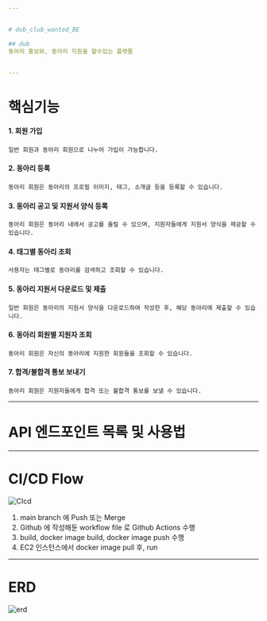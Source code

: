 ```yaml
---


# dub_club_wanted_BE

## dub
동아리 홍보와, 동아리 지원을 할수있는 플랫폼


---
```


# 핵심기능


#### 1. 회원 가입

```일반 회원과 동아리 회원으로 나누어 가입이 가능합니다.```

#### 2. 동아리 등록

```동아리 회원은 동아리의 프로필 이미지, 태그, 소개글 등을 등록할 수 있습니다.```

#### 3. 동아리 공고 및 지원서 양식 등록

```동아리 회원은 동아리 내에서 공고를 올릴 수 있으며, 지원자들에게 지원서 양식을 제공할 수 있습니다.```

#### 4. 태그별 동아리 조회

```사용자는 태그별로 동아리를 검색하고 조회할 수 있습니다.```

#### 5. 동아리 지원서 다운로드 및 제출

```일반 회원은 동아리의 지원서 양식을 다운로드하여 작성한 후, 해당 동아리에 제출할 수 있습니다.```

#### 6. 동아리 회원별 지원자 조회

```동아리 회원은 자신의 동아리에 지원한 회원들을 조회할 수 있습니다.```

#### 7. 합격/불합격 통보 보내기

```동아리 회원은 지원자들에게 합격 또는 불합격 통보를 보낼 수 있습니다.```

---


# API 엔드포인트 목록 및 사용법

---

# CI/CD Flow

![CIcd](https://github.com/s2hoon/dub_club_wanted_BE/assets/82464990/120399f7-7d09-4996-a8ac-631c4024a4fe)

1. main branch 에 Push 또는 Merge
2. Github 에 작성해둔 workflow file 로 Github Actions 수행
3. build, docker image build, docker image push 수행
4. EC2 인스턴스에서 docker image pull 후, run

---

# ERD
![erd](https://github.com/s2hoon/dub_club_wanted_BE/assets/82464990/d333d553-4d3a-45b5-a492-7f9ee254873e)

